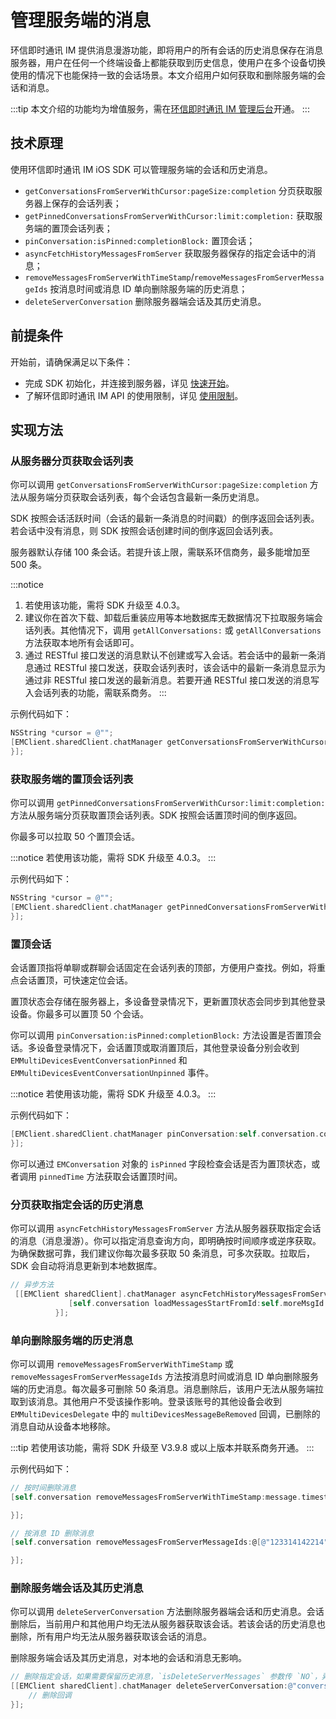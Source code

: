 # 管理服务端的消息

<Toc />

环信即时通讯 IM 提供消息漫游功能，即将用户的所有会话的历史消息保存在消息服务器，用户在任何一个终端设备上都能获取到历史信息，使用户在多个设备切换使用的情况下也能保持一致的会话场景。本文介绍用户如何获取和删除服务端的会话和消息。

:::tip
本文介绍的功能均为增值服务，需在[环信即时通讯 IM 管理后台](https://console.easemob.com/user/login)开通。
:::

## 技术原理

使用环信即时通讯 IM iOS SDK 可以管理服务端的会话和历史消息。

- `getConversationsFromServerWithCursor:pageSize:completion` 分页获取服务器上保存的会话列表；
- `getPinnedConversationsFromServerWithCursor:limit:completion:` 获取服务端的置顶会话列表；
- `pinConversation:isPinned:completionBlock:` 置顶会话；
- `asyncFetchHistoryMessagesFromServer` 获取服务器保存的指定会话中的消息；
- `removeMessagesFromServerWithTimeStamp`/`removeMessagesFromServerMessageIds` 按消息时间或消息 ID 单向删除服务端的历史消息；
- `deleteServerConversation` 删除服务器端会话及其历史消息。

## 前提条件

开始前，请确保满足以下条件：

- 完成 SDK 初始化，并连接到服务器，详见 [快速开始](quickstart.html)。
- 了解环信即时通讯 IM API 的使用限制，详见 [使用限制](/product/limitation.html)。

## 实现方法

### 从服务器分页获取会话列表

你可以调用 `getConversationsFromServerWithCursor:pageSize:completion` 方法从服务端分页获取会话列表，每个会话包含最新一条历史消息。

SDK 按照会话活跃时间（会话的最新一条消息的时间戳）的倒序返回会话列表。若会话中没有消息，则 SDK 按照会话创建时间的倒序返回会话列表。

服务器默认存储 100 条会话。若提升该上限，需联系环信商务，最多能增加至 500 条。

:::notice
1. 若使用该功能，需将 SDK 升级至 4.0.3。 
2. 建议你在首次下载、卸载后重装应用等本地数据库无数据情况下拉取服务端会话列表。其他情况下，调用 `getAllConversations:` 或 `getAllConversations` 方法获取本地所有会话即可。
3. 通过 RESTful 接口发送的消息默认不创建或写入会话。若会话中的最新一条消息通过 RESTful 接口发送，获取会话列表时，该会话中的最新一条消息显示为通过非 RESTful 接口发送的最新消息。若要开通 RESTful 接口发送的消息写入会话列表的功能，需联系商务。
:::

示例代码如下：

```objectivec
NSString *cursor = @"";
[EMClient.sharedClient.chatManager getConversationsFromServerWithCursor:cursor pageSize:20 completion:^(EMCursorResult<EMConversation *> * _Nullable result, EMError * _Nullable error) {
}];
```

### 获取服务端的置顶会话列表

你可以调用 `getPinnedConversationsFromServerWithCursor:limit:completion:` 方法从服务端分页获取置顶会话列表。SDK 按照会话置顶时间的倒序返回。 

你最多可以拉取 50 个置顶会话。

:::notice
若使用该功能，需将 SDK 升级至 4.0.3。
:::

示例代码如下： 

```objectivec
NSString *cursor = @"";
[EMClient.sharedClient.chatManager getPinnedConversationsFromServerWithCursor:cursor pageSize:20 completion:^(EMCursorResult<EMConversation *> * _Nullable result, EMError * _Nullable error) {
}];
```

### 置顶会话

会话置顶指将单聊或群聊会话固定在会话列表的顶部，方便用户查找。例如，将重点会话置顶，可快速定位会话。

置顶状态会存储在服务器上，多设备登录情况下，更新置顶状态会同步到其他登录设备。你最多可以置顶 50 个会话。

你可以调用 `pinConversation:isPinned:completionBlock:` 方法设置是否置顶会话。多设备登录情况下，会话置顶或取消置顶后，其他登录设备分别会收到 `EMMultiDevicesEventConversationPinned` 和 `EMMultiDevicesEventConversationUnpinned` 事件。

:::notice
若使用该功能，需将 SDK 升级至 4.0.3。
:::

示例代码如下： 

```objectivec
[EMClient.sharedClient.chatManager pinConversation:self.conversation.conversationId isPinned:aSwitch.isOn completionBlock:^(EMError * _Nullable error) {
}];
```

你可以通过 `EMConversation` 对象的 `isPinned` 字段检查会话是否为置顶状态，或者调用 `pinnedTime` 方法获取会话置顶时间。


### 分页获取指定会话的历史消息

你可以调用 `asyncFetchHistoryMessagesFromServer` 方法从服务器获取指定会话的消息（消息漫游）。你可以指定消息查询方向，即明确按时间顺序或逆序获取。为确保数据可靠，我们建议你每次最多获取 50 条消息，可多次获取。拉取后，SDK 会自动将消息更新到本地数据库。

```objectivec
// 异步方法
 [[EMClient sharedClient].chatManager asyncFetchHistoryMessagesFromServer:conversation.conversationId conversationType:conversation.type startMessageId:self.moreMsgId pageSize:10 completion:^(EMCursorResult *aResult, EMError *aError) {
             [self.conversation loadMessagesStartFromId:self.moreMsgId count:10 searchDirection:EMMessageSearchDirectionUp completion:block];
          }];
```

### 单向删除服务端的历史消息

你可以调用 `removeMessagesFromServerWithTimeStamp` 或 `removeMessagesFromServerMessageIds` 方法按消息时间或消息 ID 单向删除服务端的历史消息。每次最多可删除 50 条消息。消息删除后，该用户无法从服务端拉取到该消息。其他用户不受该操作影响。登录该账号的其他设备会收到 `EMMultiDevicesDelegate` 中的 `multiDevicesMessageBeRemoved` 回调，已删除的消息自动从设备本地移除。

:::tip
若使用该功能，需将 SDK 升级至 V3.9.8 或以上版本并联系商务开通。
:::

示例代码如下：

```Objectivec
// 按时间删除消息
[self.conversation removeMessagesFromServerWithTimeStamp:message.timestamp completion:^(EMError * _Nullable aError) {

}];

// 按消息 ID 删除消息
[self.conversation removeMessagesFromServerMessageIds:@[@"123314142214"] completion:^(EMError * _Nullable aError) {

}];
```

### 删除服务端会话及其历史消息

你可以调用 `deleteServerConversation` 方法删除服务器端会话和历史消息。会话删除后，当前用户和其他用户均无法从服务器获取该会话。若该会话的历史消息也删除，所有用户均无法从服务器获取该会话的消息。

删除服务端会话及其历史消息，对本地的会话和消息无影响。

```objectivec
// 删除指定会话，如果需要保留历史消息，`isDeleteServerMessages` 参数传 `NO`，异步方法。
[[EMClient sharedClient].chatManager deleteServerConversation:@"conversationId1" conversationType:EMConversationTypeChat isDeleteServerMessages:YES completion:^(NSString *aConversationId, EMError *aError) {
    // 删除回调
}];
```

